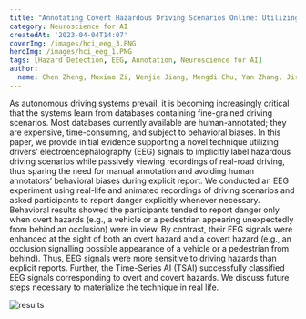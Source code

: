 ```yaml
---
title: "Annotating Covert Hazardous Driving Scenarios Online: Utilizing Drivers' Electroencephalography (EEG) Signals"
category: Neuroscience for AI
createdAt: '2023-04-04T14:07'
coverImg: /images/hci_eeg_3.PNG
heroImg: /images/hci_eeg_1.PNG
tags: [Hazard Detection, EEG, Annotation, Neuroscience for AI]
author:
  name: Chen Zheng, Muxiao Zi, Wenjie Jiang, Mengdi Chu, Yan Zhang, Jirui Yuan, Guyue Zhou and Jiangtao Gong
---
```

As autonomous driving systems prevail, it is becoming increasingly critical that the systems learn from
databases containing fine-grained driving scenarios. Most databases currently available are  human-annotated; they are expensive, time-consuming, and subject to behavioral biases. In this paper, we provide initial evidence supporting a novel technique utilizing drivers’ electroencephalography (EEG) signals to implicitly label hazardous driving scenarios while passively viewing recordings of real-road driving, thus sparing the need for manual annotation and avoiding human annotators’ behavioral biases during explicit report. We conducted an EEG experiment using real-life and animated recordings of driving scenarios and asked participants to report danger explicitly whenever necessary. Behavioral results showed the participants tended to report danger only when overt hazards (e.g., a vehicle or a pedestrian appearing unexpectedly from behind an occlusion) were in view. By contrast, their EEG signals were enhanced at the sight of both an overt hazard and a covert hazard (e.g., an occlusion signalling possible appearance of a vehicle or a pedestrian from behind). Thus, EEG signals were more sensitive to driving hazards than explicit reports. Further, the Time-Series AI (TSAI) successfully classified EEG signals corresponding to overt and covert hazards. We discuss future steps necessary to materialize the technique in real life.

![results](/images/hci_eeg_2.jpg)